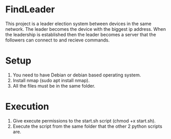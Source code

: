 # FindLeader
This project is a leader election system between devices in the same network. The leader becomes the device with the biggest ip address. When the leadership is established then the leader becomes a server that the followers can connect to and recieve commands.

# Setup

1. You need to have Debian or debian based operating system.
2. Install nmap (sudo apt install nmap).
3. All the files must be in the same folder.

# Execution

1. Give execute permissions to the start.sh script (chmod +x start.sh).
2. Execute the script from the same folder that the other 2 python scripts are.
